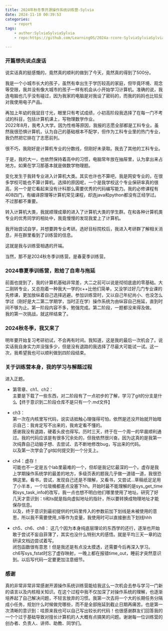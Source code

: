 ```yaml
---
title: 2024年秋冬季开源操作系统训练营-Sylvia
date: 2024-11-10 00:39:53
categories:
    - report
tags:
    - author:SylviaSylviaSylvia
    - repo:https://github.com/LearningOS/2024a-rcore-SylviaSylviaSylvia

---
```


### 开篇想先说点废话
说实话真的挺感慨的，竟然真的顺利的做到了今天，竟然真的得到了500分。  

我是一个小城市长大的孩子，虽然有幸出生于学历较高的家庭，但毕竟环境、观念等受限，我并没有像大城市的孩子一样有机会从小开始学习计算机。准确的说，我连电脑也几乎没有碰过，因为我家的电脑是对我设了密码的，而我的妈妈也比较反对我使用电子产品。  

再加上年幼的我鼠目寸光，眼里只有考试成绩，小初高阶段我选择了在每一门不考试的科目，包括计算机课上，写物理数学作业。  
2022年8月，我考入大学。因为性格等原因，我报的志愿全部都是工科专业。虽然我很恐惧计算机，认为自己的基础根本不配学，但作为工科专业里的热门专业，我仍然把它排在了志愿前列。  

很不巧，我刚好是计算机专业的分数线，但刚好未录取。我去了其他的工科专业。  

于是，我的大一，也依然保持着高中的习惯，电脑常年放在抽屉里，认为拿出来占地方。如果在学习那基本就是做数学物理题。  

变化发生于我转专业进入计算机大类。其实也许也不算吧，我是网安专业的，在很多学校可能也不算计算机。选择的原因呢，一个是我学校这个专业保研率真的很高，另一个是它看起来没有计科那么需要优秀的代码编写能力。我的必修课程有408四门，有编译原理等计算机常见课程，却连java和python都没有正经学过。不过那都不重要。  

转入计算机大类，我就顺理成章的进入了计算机大类的学生群。在和各种计算机类专业的优秀同学的相处中，我竟慢慢的发现我爱上了计算机。 

我开始尝试自学，并想要跨专业考研。选好目标院校后，我进入考研群了解相关消息，并在群里看到了训练营的信息。  

这就是我与训练营相遇的开端。  

当然，那不是2024秋冬季训练营。是春夏季训练营。  

### 2024春夏季训练营，败给了自卑与拖延
前面也提到了，我的计算机基础非常差，大二之前可以说是彻彻底底的零基础。大二刚转专业，又总抱着一种我大一学的c++比他们简单，又没学过好几门专业课的先修课，更加放纵着自己选择逃避。参加训练营时，又以自己年纪尚小、也没怎么学过（刚好是大二第二学期学，当时正在学）操作系统为由纵容自己拖延，直到时间不够为止。第一阶段内容不多，勉强完成。第二阶段，一题都没来得及做。  
我的第一次挑战，就这样结束了。  

### 2024秋冬季，我又来了
明年要开始复习考研初试，不会再有时间。我知道，这是我的最后一次机会了。说实话我自身实力并没强多少，但是没有退路的我选择了尽最大可能试一试。这一次，我希望我也可以顺利做到四阶段结束。

### 关于训练营本身，我的学习与解题过程
进入正题。
* 第零章、ch1、ch2：  
  主要是下载了一些东西，对二阶段有了一点初步的了解，学习了git的分支是什么【终于意识到二阶段仓库不是只有一个.md文件】

* ch3：  
  第一次在内核里写代码，说实话抵触心理强得可怕，依然是还没开始就开始暗示自己：我肯定写不出来的，我肯定看不懂的。  
  感谢我没有退路，硬着头皮也得写。历时三天，终于在一个周一的早晨顺利通过。我的代码应该是有很多冗余处的，但我依然很兴奋。因为这真的是我第一次纯靠自己动脑子想、去尝试、去不断地修改bug，写出来的代码。  
  以及第一次学会了git如何提交到一个分支上。

* ch4：虚存！  
  可能也不一定是五个lab里最难的一个，但却是我记忆最深的一个。虚存是我上学期操作系统学的最差的地方，多级页表的题我几乎做一道错一道，我很恐惧这里。看书，尝试，发现自己还是不理解，又看书，又尝试...草稿纸足足用了小半本，一个垃圾桶都差点没塞下hh。开始时最不能理解的是sys_get_time和sys_task_info的改写，我一点也想不明白他们哪里使用了地址。研究了好几天才意识到：ti和ts就是指向虚拟地址的指针，所以要转换成物理地址才能保存信息。  
  以及，终于意识到最初提供的代码里传入的参数前加下划线是未被使用的意思，所以我不需要使用_ti等作为变量，我使用时可以直接删去下划线hhh  

* ch5、ch6、ch8：
  这几个因为本身纯底层理论的东西学的还行，逐渐也开始敢于尝试不妄自菲薄了，其实也没什么特别大的感悟。就是平均三天一章的边研读文档边尝试着写。  
  闭包函数很有意思！但是我还是有点没太摸透，还需要今后再深入学习。  
  ch6写sys_fstat时忘了虚存映射，一晚上都在报错time_out，睡前才突然意识到。以后写代码一定要更加注意细节。

### 感谢
真的非常非常非常感谢开源操作系统训练营能给我这么一次机会去参与学习一门新的语言以及内核相关知识。在这个过程中我不仅加深了对操作系统的理解，也逐渐培养起了自己解决问题，不轻言放弃的习惯。我第一次去将一个大的长期任务分隔成小任务，规划什么时候做完哪些，而不是全部拖延到截止日期再痛苦。也是第一次清晰的意识到：哇原来我也可以自己写出较长的代码！也很感谢群友们回答我的一个个过于基础导致对擅长计算机的人大概有点搞笑的问题。谢谢每一位训练营的创办者、负责人、讲师、助教、同学们。


